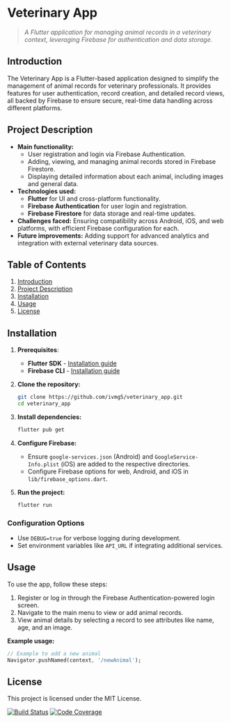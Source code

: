 # **Veterinary App**
> *A Flutter application for managing animal records in a veterinary context, leveraging Firebase for authentication and data storage.*

## **Introduction**
The Veterinary App is a Flutter-based application designed to simplify the management of animal records for veterinary professionals. It provides features for user authentication, record creation, and detailed record views, all backed by Firebase to ensure secure, real-time data handling across different platforms.

## **Project Description**
- **Main functionality:** 
  - User registration and login via Firebase Authentication.
  - Adding, viewing, and managing animal records stored in Firebase Firestore.
  - Displaying detailed information about each animal, including images and general data.
- **Technologies used:** 
  - **Flutter** for UI and cross-platform functionality.
  - **Firebase Authentication** for user login and registration.
  - **Firebase Firestore** for data storage and real-time updates.
- **Challenges faced:** Ensuring compatibility across Android, iOS, and web platforms, with efficient Firebase configuration for each.
- **Future improvements:** Adding support for advanced analytics and integration with external veterinary data sources.

## **Table of Contents**
1. [Introduction](#introduction)
2. [Project Description](#project-description)
3. [Installation](#installation)
4. [Usage](#usage)
5. [License](#license)

## **Installation**

1. **Prerequisites**:
   - **Flutter SDK** - [Installation guide](https://flutter.dev/docs/get-started/install)
   - **Firebase CLI** - [Installation guide](https://firebase.google.com/docs/cli)
  
2. **Clone the repository:**
   ```bash
   git clone https://github.com/ivmg5/veterinary_app.git
   cd veterinary_app
   ```

3. **Install dependencies:**
   ```bash
   flutter pub get
   ```

4. **Configure Firebase:**
   - Ensure `google-services.json` (Android) and `GoogleService-Info.plist` (iOS) are added to the respective directories.
   - Configure Firebase options for web, Android, and iOS in `lib/firebase_options.dart`.

5. **Run the project:**
   ```bash
   flutter run
   ```

### **Configuration Options**
   - Use `DEBUG=true` for verbose logging during development.
   - Set environment variables like `API_URL` if integrating additional services.

## **Usage**
To use the app, follow these steps:
1. Register or log in through the Firebase Authentication-powered login screen.
2. Navigate to the main menu to view or add animal records.
3. View animal details by selecting a record to see attributes like name, age, and an image.
   
**Example usage:**
```dart
// Example to add a new animal
Navigator.pushNamed(context, '/newAnimal');
```

## **License**
This project is licensed under the MIT License.

[![Build Status](https://img.shields.io/badge/status-active-brightgreen)](#)
[![Code Coverage](https://img.shields.io/badge/coverage-80%25-yellowgreen)](#)
